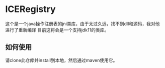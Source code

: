 # ICERegistry

这个是一个java操作注册表的jni类库，由于太过久远，找不到dll和源码，我对他进行了重新编译
目前这将会是一个支持jdk11的类库。

## 如何使用

请clone此仓库并install到本地，然后通过maven使用它。